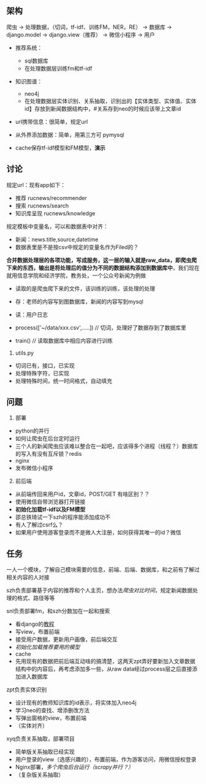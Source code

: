 ## 架构

爬虫 -> 处理数据，（切词，tf-idf、训练FM，NER，RE） -> 数据库 -> django.model -> django.view（推荐） -> 微信小程序 -> 用户

- 推荐系统：
  - sql数据库
  - 在处理数据层训练fm和tf-idf

- 知识图谱：
  - neo4j
  - 在处理数据层实体识别、关系抽取，识别出的【实体类型、实体值、实体id】存放到新闻数据结构中，#关系存到neo的时候应该带上文章id

- url携带信息：很简单，规定url
- 从外界添加数据：简单，用第三方可 pymysql
- cache保存tf-idf模型和FM模型，**演示**


## 讨论

规定url：现有app如下：
  - 推荐 rucnews/recommender
  - 搜索 rucnews/search
  - 知识库呈现 rucnews/knowledge

规定模板中变量名，可以和数据表中对齐：
  - 新闻：news.title,source,datetime
  - 数据表里是不是按csv中规定的变量名作为Filed的？

**合并数据处理层的各项功能，写成服务，这一层的输入就是raw_data，即爬虫爬下来的东西，输出是将处理后的值分为不同的数据结构添加到数据库中**，我们现在就用信息学院和经济学院，教务处，一个公众号新闻为例做
- 读取的是爬虫爬下来的文件，该训练的训练，该处理的处理
- 存：老师的内容写到图数据库，新闻的内容写到mysql
- 读：用户日志

- process(['~/data/xxx.csv',.....]) // 切词，处理好了数据存到了数据库里
- train() // 读取数据库中相应内容进行训练

1. utils.py
- 切词已有，接口，已实现
- 处理特殊字符，已实现
- 处理特殊时间，统一时间格式，自动填充


## 问题

1. 部署
- python的并行
- 如何让爬虫在后台定时运行
- 三个人的新闻爬虫应该难以整合在一起吧，应该得多个进程（线程？）数据库的写入有没有互斥锁？redis
- nginx
- 发布微信小程序

2. 前后端
- 从前端传回来用户id，文章id，POST/GET 有啥区别？？
- 使用微信自带浏览器打开链接
- **初始化加载tf-idf以及FM模型**
- 邵总铁琦试一下szh的程序能添加成功不
- 有人了解过csrf么？
- 如果用户使用游客登录而不是微人大注册，如何获得其唯一的id？微信

## 任务

一人一个模块，了解自己模块需要的信息，前端、后端、数据库，和之前有了解过相关内容的人对接

szh负责部署基于内容的推荐和个人主页，想办法*爬虫对比时间*，规定新闻数据处理的格式、路径等等

snl负责部署fm，和szh分数加在一起和搜索

- 看django的[教程](https://docs.djangoproject.com/en/3.1/intro/tutorial01/)
- 写view，布置前端
- 接受用户数据，更新用户画像，前后端交互
- *初始化加载推荐要用的模型*
- cache
- 先用现有的数据把前后端互动啥的搞清楚，这两天zpt弄好要新加入文章数据结构中的内容后，再考虑添加多一些，从raw data经过process层之后直接添加进入数据库

zpt负责实体识别
- 设计现有的教师知识库的id表示，将实体加入neo4j
- 学习neo的查找、增添删改方法
- 写弹出窗格的view，布置前端
- （实体对齐）

xyq负责关系抽取，部署项目
- 简单版关系抽取已经实现
- 用户登录的view（选感兴趣的），布置前端，作为游客访问，用微信授权登录
- Nginx部署，*多个爬虫后台运行（scrapy并行？）*
- （复杂版关系抽取）

